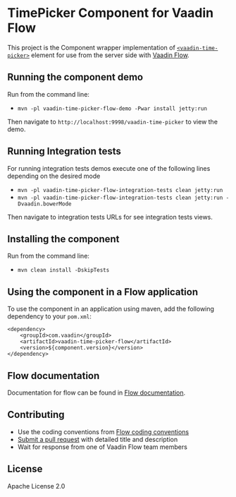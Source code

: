 # TimePicker Component for Vaadin Flow

This project is the Component wrapper implementation of [`<vaadin-time-picker>`](https://github.com/vaadin/vaadin-time-picker) element
for use from the server side with [Vaadin Flow](https://github.com/vaadin/flow).

## Running the component demo
Run from the command line:
- `mvn -pl vaadin-time-picker-flow-demo -Pwar install jetty:run`

Then navigate to `http://localhost:9998/vaadin-time-picker` to view the demo.

## Running Integration tests

For running integration tests demos execute one of the following lines depending on the desired mode
- `mvn -pl vaadin-time-picker-flow-integration-tests clean jetty:run`
- `mvn -pl vaadin-time-picker-flow-integration-tests clean jetty:run -Dvaadin.bowerMode`

Then navigate to integration tests URLs for see integration tests views.

## Installing the component
Run from the command line:
- `mvn clean install -DskipTests`

## Using the component in a Flow application
To use the component in an application using maven,
add the following dependency to your `pom.xml`:
```
<dependency>
    <groupId>com.vaadin</groupId>
    <artifactId>vaadin-time-picker-flow</artifactId>
    <version>${component.version}</version>
</dependency>
```

## Flow documentation
Documentation for flow can be found in [Flow documentation](https://github.com/vaadin/flow-and-components-documentation/blob/master/Overview.asciidoc).

## Contributing
- Use the coding conventions from [Flow coding conventions](https://github.com/vaadin/flow/tree/master/eclipse)
- [Submit a pull request](https://www.digitalocean.com/community/tutorials/how-to-create-a-pull-request-on-github) with detailed title and description
- Wait for response from one of Vaadin Flow team members

## License

Apache License 2.0
